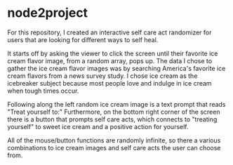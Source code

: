 # node2project

For this repository, I created an interactive self care act randomizer for users that are looking for different ways to self heal. 

It starts off by asking the viewer to click the screen until their favorite ice cream flavor image, from a random array, pops up. The data I chose to gather the ice cream flavor images was by searching America's favorite ice cream flavors from a news survey study. I chose ice cream as the icebreaker subject because most people love and indulge in ice cream when tough times occur.

Following along the left random ice cream image is a text prompt that reads "Treat yourself to:" Furthermore, on the bottom right corner of the screen there is a button that prompts self care acts, which connects to "treating yourself" to sweet ice cream and a positive action for yourself.

All of the mouse/button functions are randomly infinite, so there a various combinations to ice cream images and self care acts the user can choose from.
